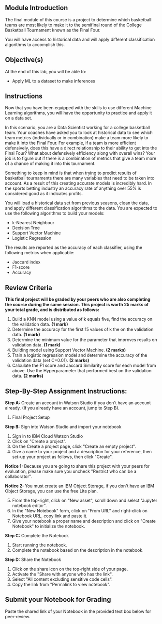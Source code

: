 ## Module Introduction

The final module of this course is a project to determine which basketball teams are most likely to make it to the semifinal round of the College Basketball Tournament known as the Final Four.

You will have access to historical data and will apply different classification algorithms to accomplish this.

## Objective(s)

At the end of this lab, you will be able to:
* Apply ML to a dataset to make inferences

## Instructions

Now that you have been equipped with the skills to use different Machine Learning algorithms, you will have the opportunity to practice and apply it on a data set.

In this scenario, you are a Data Scientist working for a college basketball team. Your coaches have asked you to look at historical data to see which team metrics (individually or in combination) make a team more likely to make it into the Final Four. For example, if a team is more efficient defensively, does this have a direct relationship to their ability to get into the Final Four? What about defensively efficiency along with overall wins? Your job is to figure out if there is a combination of metrics that give a team more of a chance of making it into this tournament.

Something to keep in mind is that when trying to predict results of basketball tournaments there are many variables that need to be taken into account. As a result of this creating accurate models is incredibly hard. In the sports betting industry an accuracy rate of anything over 55% is considered good as it indicates profits.

You will load a historical data set from previous seasons, clean the data, and apply different classification algorithms to the data. You are expected to use the following algorithms to build your models:

* k-Nearest Neighbour
* Decision Tree
* Support Vector Machine
* Logistic Regression

The results are reported as the accuracy of each classifier, using the following metrics when applicable:

* Jaccard index
* F1-score
* Accuracy

## Review Criteria

**This final project will be graded by your peers who are also completing the course during the same session. This project is worth 25 marks of your total grade, and is distributed as follows:**

1. Build a KNN model using a value of k equals five, find the accuracy on the validation data. **(1 mark)**
2. Determine the accuracy for the first 15 values of k the on the validation data. **(1 mark)**
3. Determine the minimum value for the parameter that improves results on validation data. **(1 mark)**
4. Building model using Support Vector Machine. **(2 marks)**
5. Train a logistic regression model and determine the accuracy of the validation data (set C=0.01). **(2 marks)**
6. Calculate the F1 score and Jaccard Similarity score for each model from above. Use the Hyperparameter that performed best on the validation data. **(2 marks)**

## Step-By-Step Assignment Instructions:

**Step A:** Create an account in Watson Studio if you don't have an account already. (If you already have an account, jump to Step B).

1. Final Project Setup

**Step B:** Sign into Watson Studio and import your notebook

1. Sign in to IBM Cloud Watson Studio
2. Click on "Create a project".
3. On the Create a project page, click "Create an empty project".
4. Give a name to your project and a description for your reference, then set-up your project as follows, then click "Create".

**Notice 1:** Because you are going to share this project with your peers for evaluation, please make sure you uncheck "Restrict who can be a collaborator".

**Notice 2:** You must create an IBM Object Storage, if you don't have an IBM Object Storage, you can use the free Lite plan.

5. From the top-right, click on "New asset", scroll down and select "Jupyter notebook editor".
6. In the "New Notebook" form, click on "From URL" and right-click on Notebook URL, copy link and paste it.
7. Give your notebook a proper name and description and click on "Create Notebook" to initialize the notebook.

**Step C:** Complete the Notebook

1. Start running the notebook.
2. Complete the notebook based on the description in the notebook.

**Step D:** Share the Notebook

1. Click on the share icon on the top-right side of your page.
2. Activate the "Share with anyone who has the link".
3. Select "All content excluding sensitive code cells".
4. Copy the link from "Permalink to view notebook".

## Submit your Notebook for Grading

Paste the shared link of your Notebook in the provided text box below for peer-review.
